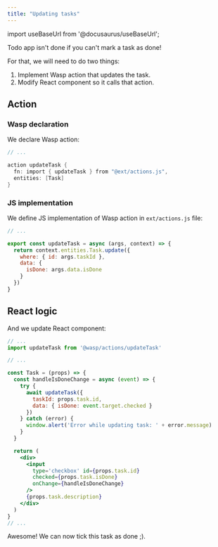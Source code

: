 ```yaml
---
title: "Updating tasks"
---
```


import useBaseUrl from '@docusaurus/useBaseUrl';

Todo app isn't done if you can't mark a task as done!

For that, we will need to do two things:
1. Implement Wasp action that updates the task.
2. Modify React component so it calls that action.

## Action

### Wasp declaration

We declare Wasp action:
```c title="main.wasp"
// ...

action updateTask {
  fn: import { updateTask } from "@ext/actions.js",
  entities: [Task]
}
```

### JS implementation

We define JS implementation of Wasp action in `ext/actions.js` file:
```js title="ext/actions.js"
// ...

export const updateTask = async (args, context) => {
  return context.entities.Task.update({
    where: { id: args.taskId },
    data: {
      isDone: args.data.isDone
    }
  })
}
```

## React logic

And we update React component:
```jsx {2,7-16,23} title="ext/MainPage.js"
// ...
import updateTask from '@wasp/actions/updateTask'

// ...

const Task = (props) => {
  const handleIsDoneChange = async (event) => {
    try {
      await updateTask({
        taskId: props.task.id,
        data: { isDone: event.target.checked }
      })
    } catch (error) {
      window.alert('Error while updating task: ' + error.message)
    }
  }

  return (
    <div>
      <input
        type='checkbox' id={props.task.id}
        checked={props.task.isDone}
        onChange={handleIsDoneChange}
      />
      {props.task.description}
    </div>
  )
}
// ...
```

Awesome! We can now tick this task as done ;).
